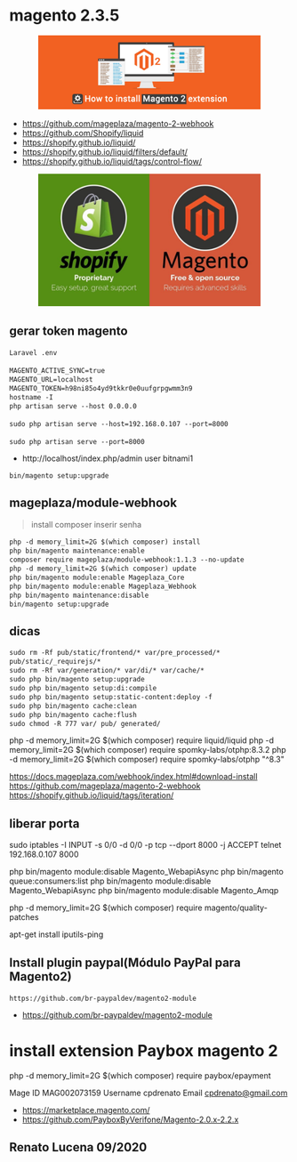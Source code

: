 # magento 2.3.5

<p align="center"><a href="https://github.com/lucenarenato/magento_2.35" target="_blank"><img src="1.jpg" width="400"></a></p>

- https://github.com/mageplaza/magento-2-webhook
- https://github.com/Shopify/liquid
- https://shopify.github.io/liquid/
- https://shopify.github.io/liquid/filters/default/
- https://shopify.github.io/liquid/tags/control-flow/

<p align="center"><a href="https://github.com/lucenarenato/magento_2.35" target="_blank"><img src="2.jpg" width="400"></a></p>

## gerar token magento
```
Laravel .env

MAGENTO_ACTIVE_SYNC=true
MAGENTO_URL=localhost
MAGENTO_TOKEN=h98ni85o4yd9tkkr0e0uufgrpgwmm3n9
hostname -I
php artisan serve --host 0.0.0.0

sudo php artisan serve --host=192.168.0.107 --port=8000

sudo php artisan serve --port=8000
```
- http://localhost/index.php/admin
user
bitnami1

```
bin/magento setup:upgrade
```

## mageplaza/module-webhook

> install composer inserir senha

```
php -d memory_limit=2G $(which composer) install
php bin/magento maintenance:enable
composer require mageplaza/module-webhook:1.1.3 --no-update
php -d memory_limit=2G $(which composer) update
php bin/magento module:enable Mageplaza_Core
php bin/magento module:enable Mageplaza_Webhook
php bin/magento maintenance:disable
bin/magento setup:upgrade

```

## dicas

```
sudo rm -Rf pub/static/frontend/* var/pre_processed/* pub/static/_requirejs/*
sudo rm -Rf var/generation/* var/di/* var/cache/*
sudo php bin/magento setup:upgrade
sudo php bin/magento setup:di:compile
sudo php bin/magento setup:static-content:deploy -f
sudo php bin/magento cache:clean
sudo php bin/magento cache:flush
sudo chmod -R 777 var/ pub/ generated/
```

php -d memory_limit=2G $(which composer) require liquid/liquid
php -d memory_limit=2G $(which composer) require spomky-labs/otphp:8.3.2
php -d memory_limit=2G $(which composer) require spomky-labs/otphp "^8.3"

https://docs.mageplaza.com/webhook/index.html#download-install
https://github.com/mageplaza/magento-2-webhook
https://shopify.github.io/liquid/tags/iteration/


## liberar porta

sudo iptables -I INPUT -s 0/0 -d 0/0 -p tcp --dport 8000 -j ACCEPT
telnet 192.168.0.107 8000


php bin/magento module:disable Magento_WebapiAsync
php bin/magento queue:consumers:list
php bin/magento module:disable Magento_WebapiAsync
php bin/magento module:disable Magento_Amqp

php -d memory_limit=2G $(which composer) require magento/quality-patches

apt-get install iputils-ping

## Install plugin paypal(Módulo PayPal para Magento2)
`https://github.com/br-paypaldev/magento2-module`
- https://github.com/br-paypaldev/magento2-module

# install extension Paybox magento 2
php -d memory_limit=2G $(which composer) require paybox/epayment

Mage ID
MAG002073159
Username
cpdrenato
Email
cpdrenato@gmail.com
- https://marketplace.magento.com/
- https://github.com/PayboxByVerifone/Magento-2.0.x-2.2.x

## Renato Lucena 09/2020
